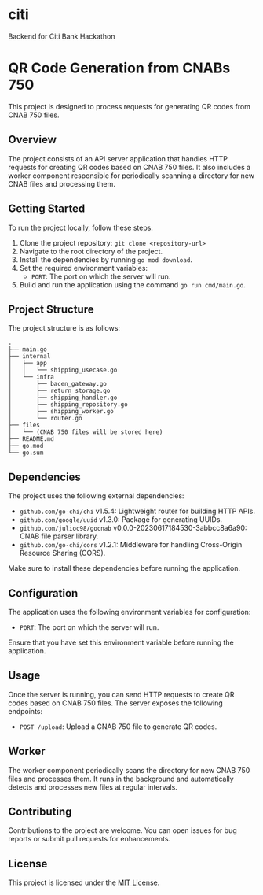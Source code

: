 # citi
Backend for Citi Bank Hackathon

# QR Code Generation from CNABs 750

This project is designed to process requests for generating QR codes from CNAB 750 files.

## Overview

The project consists of an API server application that handles HTTP requests for creating QR codes based on CNAB 750 files. It also includes a worker component responsible for periodically scanning a directory for new CNAB files and processing them.

## Getting Started

To run the project locally, follow these steps:

1. Clone the project repository: `git clone <repository-url>`
2. Navigate to the root directory of the project.
3. Install the dependencies by running `go mod download`.
4. Set the required environment variables:
   - `PORT`: The port on which the server will run.
5. Build and run the application using the command `go run cmd/main.go`.

## Project Structure

The project structure is as follows:

```
.
├── main.go
├── internal
│   ├── app
│   │   └── shipping_usecase.go
│   └── infra
│       ├── bacen_gateway.go
│       ├── return_storage.go
│       ├── shipping_handler.go
│       ├── shipping_repository.go
│       ├── shipping_worker.go
│       └── router.go
├── files
│   └── (CNAB 750 files will be stored here)
├── README.md
├── go.mod
└── go.sum
```

## Dependencies

The project uses the following external dependencies:

- `github.com/go-chi/chi` v1.5.4: Lightweight router for building HTTP APIs.
- `github.com/google/uuid` v1.3.0: Package for generating UUIDs.
- `github.com/julioc98/gocnab` v0.0.0-20230617184530-3abbcc8a6a90: CNAB file parser library.
- `github.com/go-chi/cors` v1.2.1: Middleware for handling Cross-Origin Resource Sharing (CORS).

Make sure to install these dependencies before running the application.

## Configuration

The application uses the following environment variables for configuration:

- `PORT`: The port on which the server will run.

Ensure that you have set this environment variable before running the application.

## Usage

Once the server is running, you can send HTTP requests to create QR codes based on CNAB 750 files. The server exposes the following endpoints:

- `POST /upload`: Upload a CNAB 750 file to generate QR codes.

## Worker

The worker component periodically scans the directory for new CNAB 750 files and processes them. It runs in the background and automatically detects and processes new files at regular intervals.

## Contributing

Contributions to the project are welcome. You can open issues for bug reports or submit pull requests for enhancements.

## License

This project is licensed under the [MIT License](LICENSE).
